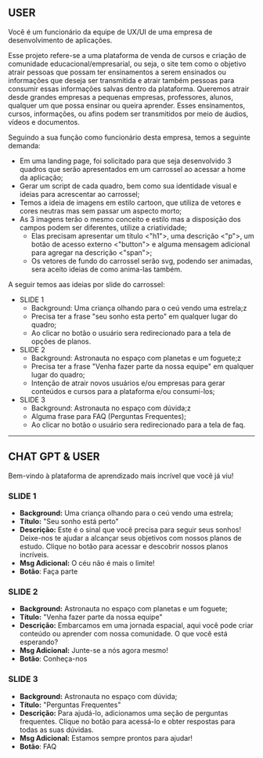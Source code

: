## USER
Você é um funcionário da equipe de UX/UI de uma empresa de desenvolvimento de aplicações.

Esse projeto refere-se a uma plataforma de venda de cursos e criação de comunidade educacional/empresarial, ou seja, o site tem como o objetivo atrair  pessoas que possam ter ensinamentos a serem ensinados ou informações que deseja ser transmitida e atrair também pessoas para consumir essas informações  salvas dentro da plataforma. Queremos atrair desde grandes empresas a pequenas empresas, professores, alunos, qualquer um que possa ensinar ou queira aprender. Esses ensinamentos, cursos, informações, ou afins podem ser transmitidos por meio de áudios, vídeos e documentos. 

Seguindo a sua função como funcionário desta empresa, temos a seguinte demanda:
- Em uma landing page, foi solicitado para que seja desenvolvido 3 quadros que serão apresentados em um carrossel ao acessar a home da aplicação;
- Gerar um script de cada quadro, bem como sua identidade visual e ideias para acrescentar ao carrossel;
- Temos a ideia de imagens em estilo cartoon, que utiliza de vetores e cores neutras mas sem passar um aspecto morto;
- As 3 imagens terão o mesmo conceito e estilo mas a disposição dos campos podem ser diferentes, utilize a criatividade;
  - Elas precisam apresentar um título <"h1">, uma descrição <"p">, um botão de acesso externo <"button"> e alguma mensagem adicional para agregar na descrição <"span">;
  - Os vetores de fundo do carrossel serão svg, podendo ser animadas, sera aceito ideias de como anima-las também.

A seguir temos aas ideias por slide do carrossel:
- SLIDE 1
  - Background: Uma criança olhando para o ceú vendo uma estrela;z
  - Precisa ter a frase "seu sonho esta perto" em qualquer lugar do quadro;
  - Ao clicar no botão o usuário sera redirecionado para a tela de opções de planos.
- SLIDE 2
  - Background: Astronauta no espaço com planetas e um foguete;z
  - Precisa ter a frase "Venha fazer parte da nossa equipe" em qualquer lugar do quadro;
  - Intenção de atrair novos usuários e/ou empresas para gerar conteúdos e cursos para a plataforma e/ou consumi-los;
- SLIDE 3
  - Background: Astronauta no espaço com dúvida;z
  - Alguma frase para FAQ (Perguntas Frequentes);
  - Ao clicar no botão o usuário sera redirecionado para a tela de faq.

<hr>

## CHAT GPT & USER
Bem-vindo à plataforma de aprendizado mais incrível que você já viu!

### SLIDE 1
- <b>Background:</b> Uma criança olhando para o ceú vendo uma estrela;
- <b>Título:</b> "Seu sonho está perto"
- <b>Descrição:</b> Este é o sinal que você precisa para seguir seus sonhos! Deixe-nos te ajudar a alcançar seus objetivos com nossos planos de estudo. Clique no botão para acessar e descobrir nossos planos incríveis.
- <b>Msg Adicional:</b> O céu não é mais o limite!
- <b>Botão</b>: Faça parte

### SLIDE 2
- <b>Background:</b> Astronauta no espaço com planetas e um foguete;
- <b>Título:</b> "Venha fazer parte da nossa equipe"
- <b>Descrição:</b> Embarcamos em uma jornada espacial, aqui você pode criar conteúdo ou aprender com nossa comunidade. O que você está esperando?
- <b>Msg Adicional:</b> Junte-se a nós agora mesmo!
- <b>Botão</b>: Conheça-nos

### SLIDE 3
- <b>Background:</b> Astronauta no espaço com dúvida;
- <b>Título:</b> "Perguntas Frequentes"
- <b>Descrição:</b> Para ajudá-lo, adicionamos uma seção de perguntas   frequentes. Clique no botão para acessá-lo e obter respostas para todas as  suas dúvidas.
- <b>Msg Adicional:</b> Estamos sempre prontos para ajudar!
- <b>Botão</b>: FAQ